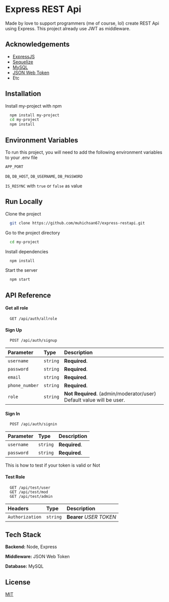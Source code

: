 
# Express REST Api

Made by love to support programmers (me of course, lol) create REST Api using Express.
This project already use JWT as middleware.

## Acknowledgements

 - [ExpressJS](https://expressjs.com/)
 - [Sequelize](https://sequelize.org/)
 - [MySQL](https://www.mysql.com/)
 - [JSON Web Token](https://jwt.io/)
 - Etc


## Installation

Install my-project with npm

```bash
  npm install my-project
  cd my-project
  npm install
```
    
## Environment Variables

To run this project, you will need to add the following environment variables to your .env file

`APP_PORT`

`DB`, `DB_HOST`, `DB_USERNAME`, `DB_PASSWORD`

`IS_RESYNC` with `true` or `false` as value


## Run Locally

Clone the project

```bash
  git clone https://github.com/muhichsan67/express-restapi.git
```

Go to the project directory

```bash
  cd my-project
```

Install dependencies

```bash
  npm install
```

Start the server

```bash
  npm start
```


## API Reference

#### Get all role

```http
  GET /api/auth/allrole
```

#### Sign Up

```http
  POST /api/auth/signup
```

| Parameter | Type     | Description                       |
| :-------- | :------- | :-------------------------------- |
| `username`      | `string` | **Required**.|
| `password`      | `string` | **Required**.|
| `email`      | `string` | **Required**.|
| `phone_number`      | `string` | **Required**.|
| `role`      | `string` | **Not Required**. (admin/moderator/user) Default value will be user.|

#### Sign In

```http
  POST /api/auth/signin
```

| Parameter | Type     | Description                       |
| :-------- | :------- | :-------------------------------- |
| `username`      | `string` | **Required**.|
| `password`      | `string` | **Required**.|


This is how to test if your token is valid or Not

#### Test Role
```http
  GET /api/test/user
  GET /api/test/mod
  GET /api/test/admin
```

| Headers | Type     | Description                       |
| :-------- | :------- | :-------------------------------- |
| `Authorization`      | `string` | **Bearer** _USER TOKEN_|

## Tech Stack

**Backend:** Node, Express

**Middleware:** JSON Web Token

**Database:** MySQL


## License

[MIT](https://choosealicense.com/licenses/mit/)

